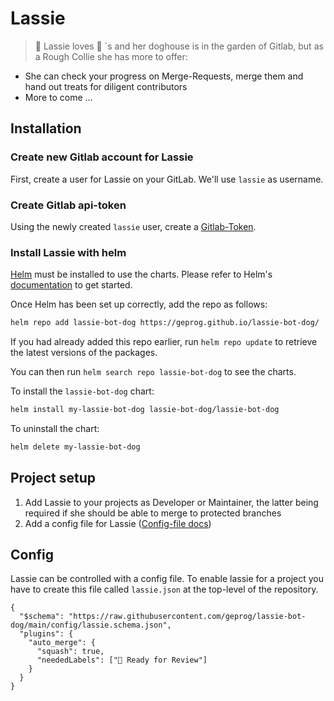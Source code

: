 # Lassie

> :dog: Lassie loves :hotdog: `s and her doghouse is in the garden of Gitlab,
 but as a Rough Collie she has more to offer:

- She can check your progress on Merge-Requests, merge them and hand out treats for diligent contributors
- More to come ...

## Installation

### Create new Gitlab account for Lassie

First, create a user for Lassie on your GitLab. We'll use `lassie` as username.

### Create Gitlab api-token

Using the newly created `lassie` user, create a [Gitlab-Token](https://docs.gitlab.com/ce/user/profile/personal_access_tokens.html#create-a-personal-access-token).

### Install Lassie with helm

[Helm](https://helm.sh) must be installed to use the charts. Please refer to
Helm's [documentation](https://helm.sh/docs) to get started.

Once Helm has been set up correctly, add the repo as follows:

```bash
helm repo add lassie-bot-dog https://geprog.github.io/lassie-bot-dog/
```

If you had already added this repo earlier, run `helm repo update` to retrieve
the latest versions of the packages.

You can then run `helm search repo lassie-bot-dog` to see the charts.

To install the `lassie-bot-dog` chart:

```bash
helm install my-lassie-bot-dog lassie-bot-dog/lassie-bot-dog
```

To uninstall the chart:

```bash
helm delete my-lassie-bot-dog
```

## Project setup

1. Add Lassie to your projects as Developer or Maintainer, the latter being required if she should be able to merge to protected branches
1. Add a config file for Lassie ([Config-file docs](#config))

## Config

Lassie can be controlled with a config file. To enable lassie for a project you have to create this file called `lassie.json` at the top-level of the repository.

```json5
{
  "$schema": "https://raw.githubusercontent.com/geprog/lassie-bot-dog/main/config/lassie.schema.json",
  "plugins": {
    "auto_merge": {
      "squash": true,
      "neededLabels": ["👀 Ready for Review"]
    }
  }
}
```
